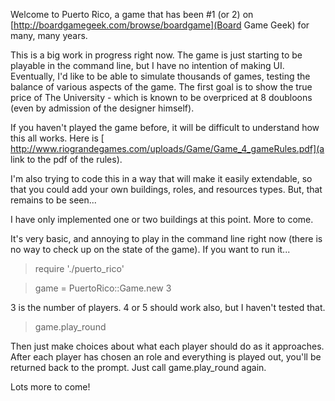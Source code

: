 Welcome to Puerto Rico, a game that has been #1 (or 2) on [http://boardgamegeek.com/browse/boardgame](Board Game Geek) for many, many years.

This is a big work in progress right now. The game is just starting to be playable in the command line, but I have no intention of making UI. Eventually, I'd like to be able to simulate thousands of games, testing the balance of various aspects of the game. The first goal is to show the true price of The University - which is known to be overpriced at 8 doubloons (even by admission of the designer himself).

If you haven't played the game before, it will be difficult to understand how this all works. Here is [ http://www.riograndegames.com/uploads/Game/Game_4_gameRules.pdf](a link to the pdf of the rules).

I'm also trying to code this in a way that will make it easily extendable, so that you could add your own buildings, roles, and resources types. But, that remains to be seen...

I have only implemented one or two buildings at this point. More to come.

It's very basic, and annoying to play in the command line right now (there is no way to check up on the state of the game). If you want to run it...

>  require './puerto_rico'
  
>  game = PuertoRico::Game.new 3
  
3 is the number of players. 4 or 5 should work also, but I haven't tested that.

>  game.play_round
  
Then just make choices about what each player should do as it approaches. After each player has chosen an role and everything is played out, you'll be returned back to the prompt. Just call game.play_round again.

Lots more to come!
